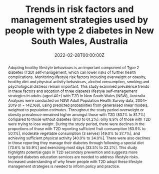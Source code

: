 ﻿---
title: "Trends in risk factors and management strategies used by people with type 2 diabetes in New South Wales, Australia"
authors:
- Louise Cranney
- Bronwyn McGill
- author
- Adrian Bauman
abstract: "Adopting healthy lifestyle behaviours is an important component of Type 2 diabetes (T2D) self-management, which can lower risks of further health complications. Monitoring lifestyle risk factors including overweight or obesity, healthy diet and physical activity behaviours, alcohol consumption, smoking and psychological distress remain important. This study examined prevalence trends in these factors and adoption of three diabetes lifestyle self-management strategies in adults (aged 40+) with T2D in New South Wales (NSW), Australia. Analyses were conducted on NSW Adult Population Health Survey data, 2004–2019 (n = 142,168), using predicted probabilities from generalised linear models, weighted to population estimates. Throughout the study period overweight or obesity prevalence remained higher amongst those with T2D (83.1% to 81.7%) compared to those without diabetes (61.0 to 61.2%); only 8.9% of those with T2D were trying to lose weight. During the study period, there were declines in the proportions of those with T2D reporting sufficient fruit consumption [63.9% to 50.1%], moderate vegetable consumption (3 serves) [49.0% to 37.7%], and achieving sufficient physical activity [40.0% to 34.0%]. There were also declines in those reporting they manage their diabetes through following a special diet [73.6% to 55.9%] and exercising most days [33.5% to 22.2%]. This study highlights potential gaps in T2D secondary prevention and suggests more targeted diabetes education services are needed to address lifestyle risks. Increased understanding of why fewer people with T2D adopt these lifestyle management strategies is needed to inform policy and practice."
date: "2022-02-28T00:00:00Z"
doi: "10.1016/j.ypmed.2022.107004"
featured: false
image:
  caption: 'Image credit: [Unsplash: Towfiqu barbhuiya]'
  focal_point: ""
  preview_only: false
projects:
- PHS
- PANORG
publication: 'Preventive Medicine'
publication_short: ""
publication_types:
- "2"
publishDate: "2021-02-28T00:00:00Z"
summary: An analysis of trends in type-2 diabetes and associated risk factors.
tags:
- Diabetes
- Population health
url_source: "https://www.sciencedirect.com/science/article/pii/S0091743522000524"
---
